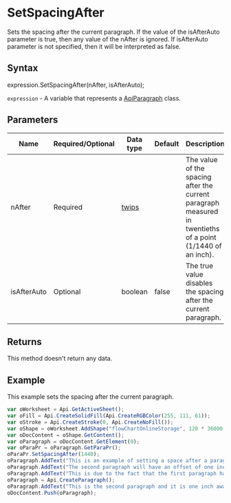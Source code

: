 # SetSpacingAfter

Sets the spacing after the current paragraph. If the value of the isAfterAuto parameter is true, then 
any value of the nAfter is ignored. If isAfterAuto parameter is not specified, then it 
will be interpreted as false.

## Syntax

expression.SetSpacingAfter(nAfter, isAfterAuto);

`expression` - A variable that represents a [ApiParagraph](../ApiParagraph.md) class.

## Parameters

| **Name** | **Required/Optional** | **Data type** | **Default** | **Description** |
| ------------- | ------------- | ------------- | ------------- | ------------- |
| nAfter | Required | [twips](../../Enumeration/twips.md) |  | The value of the spacing after the current paragraph measured in twentieths of a point (1/1440 of an inch). |
| isAfterAuto | Optional | boolean | false | The true value disables the spacing after the current paragraph. |

## Returns

This method doesn't return any data.

## Example

This example sets the spacing after the current paragraph.

```javascript
var oWorksheet = Api.GetActiveSheet();
var oFill = Api.CreateSolidFill(Api.CreateRGBColor(255, 111, 61));
var oStroke = Api.CreateStroke(0, Api.CreateNoFill());
var oShape = oWorksheet.AddShape("flowChartOnlineStorage", 120 * 36000, 70 * 36000, oFill, oStroke, 0, 2 * 36000, 0, 3 * 36000);
var oDocContent = oShape.GetContent();
var oParagraph = oDocContent.GetElement(0);
var oParaPr = oParagraph.GetParaPr();
oParaPr.SetSpacingAfter(1440);
oParagraph.AddText("This is an example of setting a space after a paragraph. ");
oParagraph.AddText("The second paragraph will have an offset of one inch from the top. ");
oParagraph.AddText("This is due to the fact that the first paragraph has this offset enabled.");
oParagraph = Api.CreateParagraph();
oParagraph.AddText("This is the second paragraph and it is one inch away from the first paragraph.");
oDocContent.Push(oParagraph);
```
